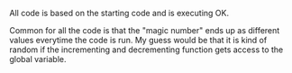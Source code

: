 All code is based on the starting code and is executing OK.

Common for all the code is that the "magic number" ends up as different values everytime the code is run.
My guess would be that it is kind of random if the incrementing and decrementing function gets access to the global variable.
